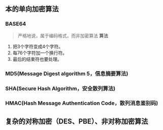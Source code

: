 ## 本的单向加密算法
### BASE64
> 严格地说，属于编码格式，而非加密算法
**算法**
1. 把3个字符变成4个字符。
2. 每76个字符加一个换行符。
3. 最后的结束符也要处理。

### MD5(Message Digest algorithm 5，信息摘要算法)

### SHA(Secure Hash Algorithm，安全散列算法)

### HMAC(Hash Message Authentication Code，散列消息鉴别码)

## 复杂的对称加密（DES、PBE）、非对称加密算法
